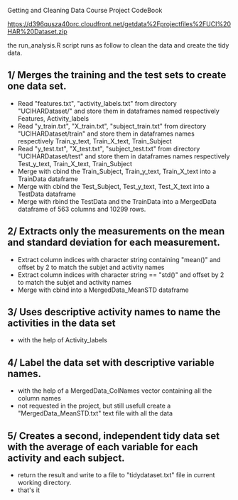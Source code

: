 Getting and Cleaning Data Course Project CodeBook

https://d396qusza40orc.cloudfront.net/getdata%2Fprojectfiles%2FUCI%20HAR%20Dataset.zip

the run_analysis.R script runs as follow to clean the data and create the tidy data.
## 1/ Merges the training and the test sets to create one data set.
+ Read "features.txt", "activity_labels.txt" from directory "UCIHARDataset/" and store them in dataframes named respectively Features, Activity_labels 
+ Read "y_train.txt", "X_train.txt", "subject_train.txt" from directory "UCIHARDataset/train" and store them in dataframes names respectively Train_y_text, Train_X_text, Train_Subject
+ Read "y_test.txt", "X_test.txt", "subject_test.txt" from directory "UCIHARDataset/test" and store them in dataframes names respectively Test_y_text, Train_X_text, Train_Subject
+ Merge with cbind the Train_Subject, Train_y_text, Train_X_text  into a TrainData dataframe
+ Merge with cbind the Test_Subject, Test_y_text, Test_X_text  into a TestData dataframe
+ Merge with rbind the TestData and the TrainData into a MergedData dataframe of 563 columns and 10299 rows.

## 2/ Extracts only the measurements on the mean and standard deviation for each measurement.  
+ Extract column indices with character string containing "mean()" and offset by 2 to match the subjet and activity names
+ Extract column indices with character string == "std()" and  offset by 2 to match the subjet and activity names
+ Merge with cbind into a MergedData_MeanSTD dataframe
	
## 	3/ Uses descriptive activity names to name the activities in the data set
+ with the help of Activity_labels

## 4/ Label the data set with descriptive variable names. 
+ with the help of a MergedData_ColNames vector containing all the column names 
+ not requested in the project, but still usefull create a "MergedData_MeanSTD.txt" text file with all the data

## 	5/ Creates a second, independent tidy data set with the average of each variable for each activity and each subject. 
+ return the result and write to a file to "tidydataset.txt" file in current working directory.
+ that's it
